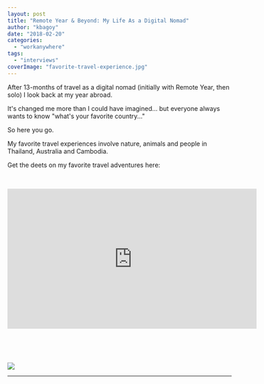 ```yaml
---
layout: post
title: "Remote Year & Beyond: My Life As a Digital Nomad"
author: "kbagoy"
date: "2018-02-20"
categories: 
  - "workanywhere"
tags: 
  - "interviews"
coverImage: "favorite-travel-experience.jpg"
---
```


After 13-months of travel as a digital nomad (initially with Remote Year, then solo) I look back at my year abroad.

It's changed me more than I could have imagined... but everyone always wants to know "what's your favorite country..."

So here you go.

My favorite travel experiences involve nature, animals and people in Thailand, Australia and Cambodia.

Get the deets on my favorite travel adventures here:

 

<iframe src="https://www.youtube.com/embed/-ZXd2kLMQjA" width="560" height="315" frameborder="0" allowfullscreen="allowfullscreen" data-mce-fragment="1"></iframe>

 

 

![](images/Learnaboutmyexperience-683x1024.png)

* * *
